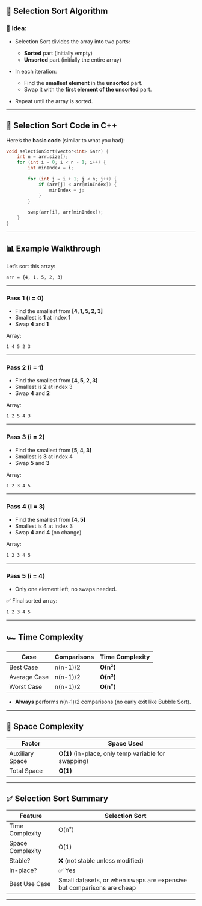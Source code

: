## 🔷 **Selection Sort Algorithm**

### 📍 **Idea:**

* Selection Sort divides the array into two parts:

  * **Sorted** part (initially empty)
  * **Unsorted** part (initially the entire array)
* In each iteration:

  * Find the **smallest element** in the **unsorted** part.
  * Swap it with the **first element of the unsorted** part.
* Repeat until the array is sorted.

---

## 🧮 **Selection Sort Code in C++**

Here’s the **basic code** (similar to what you had):

```cpp
void selectionSort(vector<int> &arr) {
    int n = arr.size();
    for (int i = 0; i < n - 1; i++) {
        int minIndex = i;

        for (int j = i + 1; j < n; j++) {
            if (arr[j] < arr[minIndex]) {
                minIndex = j;
            }
        }

        swap(arr[i], arr[minIndex]);
    }
}
```

---

## 📊 **Example Walkthrough**

Let’s sort this array:

```
arr = {4, 1, 5, 2, 3}
```

---

### **Pass 1 (i = 0)**

* Find the smallest from **\[4, 1, 5, 2, 3]**
* Smallest is **1** at index 1
* Swap **4** and **1**

Array:

```
1 4 5 2 3
```

---

### **Pass 2 (i = 1)**

* Find the smallest from **\[4, 5, 2, 3]**
* Smallest is **2** at index 3
* Swap **4** and **2**

Array:

```
1 2 5 4 3
```

---

### **Pass 3 (i = 2)**

* Find the smallest from **\[5, 4, 3]**
* Smallest is **3** at index 4
* Swap **5** and **3**

Array:

```
1 2 3 4 5
```

---

### **Pass 4 (i = 3)**

* Find the smallest from **\[4, 5]**
* Smallest is **4** at index 3
* Swap **4** and **4** (no change)

Array:

```
1 2 3 4 5
```

---

### **Pass 5 (i = 4)**

* Only one element left, no swaps needed.

✅ Final sorted array:

```
1 2 3 4 5
```

---

## 🏎️ **Time Complexity**

| Case         | Comparisons | Time Complexity |
| ------------ | ----------- | --------------- |
| Best Case    | n(n-1)/2    | **O(n²)**       |
| Average Case | n(n-1)/2    | **O(n²)**       |
| Worst Case   | n(n-1)/2    | **O(n²)**       |

* **Always** performs n(n-1)/2 comparisons (no early exit like Bubble Sort).

---

## 💾 **Space Complexity**

| Factor          | Space Used                                           |
| --------------- | ---------------------------------------------------- |
| Auxiliary Space | **O(1)** (in-place, only temp variable for swapping) |
| Total Space     | **O(1)**                                             |

---

## ✅ **Selection Sort Summary**

| Feature          | Selection Sort                                                        |
| ---------------- | --------------------------------------------------------------------- |
| Time Complexity  | O(n²)                                                                 |
| Space Complexity | O(1)                                                                  |
| Stable?          | ❌ (not stable unless modified)                                        |
| In-place?        | ✅ Yes                                                                 |
| Best Use Case    | Small datasets, or when swaps are expensive but comparisons are cheap |

---